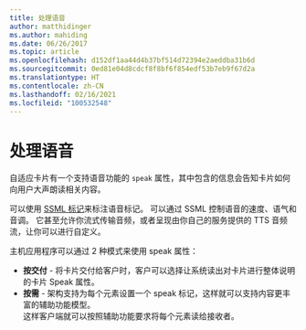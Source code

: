 ```yaml
---
title: 处理语音
author: matthidinger
ms.author: mahiding
ms.date: 06/26/2017
ms.topic: article
ms.openlocfilehash: d152df1aa44d4b37bf514d72394e2aeddba31b6d
ms.sourcegitcommit: 0ed81e04d8cdcf8f8bf6f854edf53b7eb9f67d2a
ms.translationtype: HT
ms.contentlocale: zh-CN
ms.lasthandoff: 02/16/2021
ms.locfileid: "100532548"
---
```

# <a name="handling-speech"></a>处理语音

自适应卡片有一个支持语音功能的 `speak` 属性，其中包含的信息会告知卡片如何向用户大声朗读相关内容。

可以使用 [SSML 标记](/previous-versions/office/developer/speech-technologies/hh361578(v=office.14))来标注语音标记。 可以通过 SSML 控制语音的速度、语气和音调。  它甚至允许你流式传输音频，或者呈现由你自己的服务提供的 TTS 音频流，让你可以进行自定义。

主机应用程序可以通过 2 种模式来使用 speak 属性：
* **按交付** - 将卡片交付给客户时，客户可以选择让系统读出对卡片进行整体说明的卡片 Speak 属性。
* **按需** - 架构支持为每个元素设置一个 speak 标记，这样就可以支持内容更丰富的辅助功能模型。  
这样客户端就可以按照辅助功能要求将每个元素读给接收者。